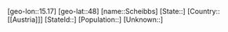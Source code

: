 ﻿---
location: [48,15.17]
mapzoom: [7,12] 
mapmarker: city 
type: City
tags:
- geo/City


SpocWebEntityId: 34000
isDeleted: false
confidential: public

---
[geo-lon::15.17]
[geo-lat::48]
[name::Scheibbs]
[State::]
[Country::[[Austria]]]
[StateId::]
[Population::]
[Unknown::]

